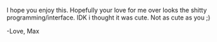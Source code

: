 I hope you enjoy this. Hopefully your love for me over looks the shitty programming/interface. IDK i thought it was cute. Not as cute as you ;)

-Love,
Max
